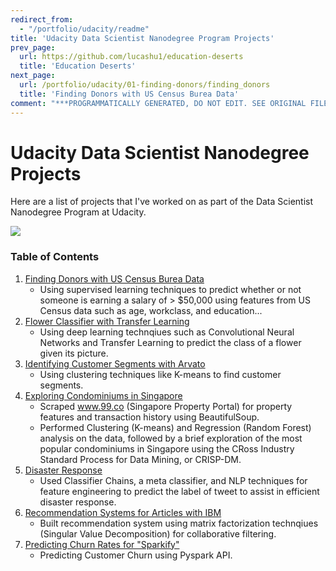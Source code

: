 ```yaml
---
redirect_from:
  - "/portfolio/udacity/readme"
title: 'Udacity Data Scientist Nanodegree Program Projects'
prev_page:
  url: https://github.com/lucashu1/education-deserts
  title: 'Education Deserts'
next_page:
  url: /portfolio/udacity/01-finding-donors/finding_donors
  title: 'Finding Donors with US Census Burea Data'
comment: "***PROGRAMMATICALLY GENERATED, DO NOT EDIT. SEE ORIGINAL FILES IN /content***"
---
```

# Udacity Data Scientist Nanodegree Projects

Here are a list of projects that I've worked on as part of the Data Scientist Nanodegree Program at Udacity.

<img src="https://d20vrrgs8k4bvw.cloudfront.net/images/open-graph/udacity.png" />

### Table of Contents

1. [Finding Donors with US Census Burea Data](https://jeffchenchengyi.github.io/portfolio/udacity/01-finding-donors/finding_donors.html)
    - Using supervised learning techniques to predict whether or not someone is earning a salary of > $50,000 using features from US Census data such as age, workclass, and education...
2. [Flower Classifier with Transfer Learning](https://jeffchenchengyi.github.io/portfolio/udacity/02-flower-classifier/image_classifier.html)
    - Using deep learning technqiues such as Convolutional Neural Networks and Transfer Learning to predict the class of a flower given its picture.
3. [Identifying Customer Segments with Arvato](https://jeffchenchengyi.github.io/portfolio/udacity/03-identifying-customer-segments/identifying-customer-segments.html)
    - Using clustering techniques like K-means to find customer segments.
4. [Exploring Condominiums in Singapore](https://jeffchenchengyi.github.io/portfolio/udacity/04-exploring-condos-sg/exploring-house-prices-singapore-part-3-crispdm.html)
    - Scraped www.99.co (Singapore Property Portal) for property features and transaction history using BeautifulSoup. 
    - Performed Clustering (K-means) and Regression (Random Forest) analysis on the data, followed by a brief exploration of the most popular condominiums in Singapore using the CRoss Industry Standard Process for Data Mining, or CRISP-DM.
5. [Disaster Response](https://jeffchenchengyi.github.io/portfolio/udacity/05-disaster-response/workspace/ML_Pipeline_Preparation.html)
    - Used Classifier Chains, a meta classifier, and NLP techniques for feature engineering to predict the label of tweet to assist in efficient disaster response.
6. [Recommendation Systems for Articles with IBM](https://jeffchenchengyi.github.io/portfolio/udacity/06-ibm-recommendation-engine/Recommendations_with_IBM.html)
    - Built recommendation system using matrix factorization technqiues (Singular Value Decomposition) for collaborative filtering.
7. [Predicting Churn Rates for "Sparkify"](https://jeffchenchengyi.github.io/portfolio/udacity/07-datascience-capstone/Sparkify.html)
    - Predicting Customer Churn using Pyspark API.